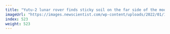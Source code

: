 ```yaml
---
title: "Yutu-2 lunar rover finds sticky soil on the far side of the moon"
imageUrl: "https://images.newscientist.com/wp-content/uploads/2022/01/19145050/PRI_219219172.jpg?width=600"
index: 523
weight: 523
---
```

